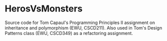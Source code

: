 # HerosVsMonsters
Source code for Tom Capaul's Programming Principles II assignment on inheritance and polymorphism (EWU, CSCD211). Also used in Tom's Design Patterns class (EWU, CSCD349) as a refactoring assignment.
